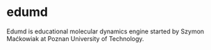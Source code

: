 # edumd
Edumd is educational molecular dynamics engine started by Szymon Maćkowiak at Poznan University of Technology.
